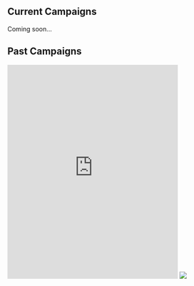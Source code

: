 ## Current Campaigns

Coming soon...

## Past Campaigns

<iframe
    src="https://www.paypal.com/giving/campaigns?campaign_id=SNEVF2Z99VRBW"
    title="PayPal donate campaign card"
    frameborder="0"
    width=382
    height=480
    scrolling="no"
></iframe>
<img src="https://groff.foundation/img/suessef_campaign.png" />



